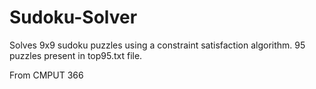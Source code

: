 # Sudoku-Solver
Solves 9x9 sudoku puzzles using a constraint satisfaction algorithm. 95 puzzles present in top95.txt file.

From CMPUT 366
